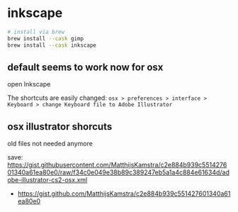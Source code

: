 # inkscape

```bash
# install via brew
brew install --cask gimp
brew install --cask inkscape
```

## default seems to work now for osx

open Inkscape

The shortcuts are easily changed: `osx > preferences > interface > Keyboard > change Keyboard file to Adobe Illustrator`



## osx illustrator shorcuts

old files not needed anymore

save: https://gist.githubusercontent.com/MatthijsKamstra/c2e884b939c551427601340a61ea80e0/raw/f34c0e049e38b89c389247eb5a1a4c884e61634d/adobe-illustrator-cs2-osx.xml

- https://gist.github.com/MatthijsKamstra/c2e884b939c551427601340a61ea80e0